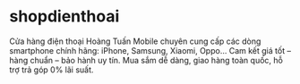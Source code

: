 # shopdienthoai
Cửa hàng điện thoại Hoàng Tuấn Mobile chuyên cung cấp các dòng smartphone chính hãng: iPhone, Samsung, Xiaomi, Oppo… Cam kết giá tốt – hàng chuẩn – bảo hành uy tín. Mua sắm dễ dàng, giao hàng toàn quốc, hỗ trợ trả góp 0% lãi suất.
